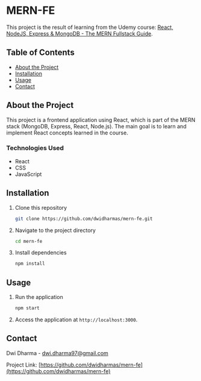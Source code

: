 # MERN-FE

This project is the result of learning from the Udemy course: [React, NodeJS, Express & MongoDB - The MERN Fullstack Guide](https://www.udemy.com/course/react-nodejs-express-mongodb-the-mern-fullstack-guide).

## Table of Contents

- [About the Project](#about-the-project)
- [Installation](#installation)
- [Usage](#usage)
- [Contact](#contact)

## About the Project

This project is a frontend application using React, which is part of the MERN stack (MongoDB, Express, React, Node.js). The main goal is to learn and implement React concepts learned in the course.

### Technologies Used

- React
- CSS
- JavaScript

## Installation

1. Clone this repository
    ```bash
    git clone https://github.com/dwidharmas/mern-fe.git
    ```
2. Navigate to the project directory
    ```bash
    cd mern-fe
    ```
3. Install dependencies
    ```bash
    npm install
    ```

## Usage

1. Run the application
    ```bash
    npm start
    ```
2. Access the application at `http://localhost:3000`.

## Contact

Dwi Dharma - dwi.dharma97@gmail.com

Project Link: [https://github.com/dwidharmas/mern-fe](https://github.com/dwidharmas/mern-fe)
